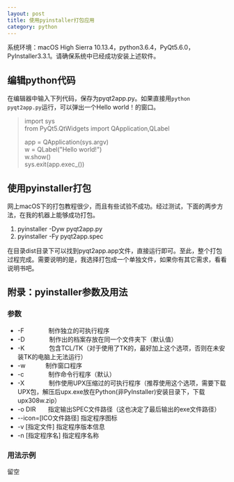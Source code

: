 ```yaml
---
layout: post
title: 使用pyinstaller打包应用
category: python
---
```

系统环境：macOS High Sierra 10.13.4，python3.6.4，PyQt5.6.0，PyInstaller3.3.1。请确保系统中已经成功安装上述软件。

## 编辑python代码
在编辑器中输入下列代码，保存为pyqt2app.py。如果直接用`python pyqt2app.py`运行，可以弹出一个Hello world！的窗口。
> import sys  
> from PyQt5.QtWidgets import QApplication,QLabel  
>   
> app = QApplication(sys.argv)  
> w = QLabel("Hello world!")  
> w.show()  
> sys.exit(app.exec_())

## 使用pyinstaller打包
网上macOS下的打包教程很少，而且有些试验不成功。经过测试，下面的两步方法，在我的机器上能够成功打包。

1. pyinstaller -Dyw pyqt2app.py
2. pyinstaller -Fy pyqt2app.spec

在目录dist目录下可以找到pyqt2app.app文件，直接运行即可。至此，整个打包过程完成。需要说明的是，我选择打包成一个单独文件，如果你有其它需求，看看说明书吧。

## 附录：pyinstaller参数及用法
### 参数
* -F　　　　制作独立的可执行程序
* -D　　　　制作出的档案存放在同一个文件夹下（默认值）
* -K　　　　包含TCL/TK（对于使用了TK的，最好加上这个选项，否则在未安装TK的电脑上无法运行）
* -w　　　  制作窗口程序
* -c　　　　制作命令行程序（默认）
* -X　　　　制作使用UPX压缩过的可执行程序（推荐使用这个选项，需要下载UPX包，解压后upx.exe放在Python(非PyInstaller)安装目录下，下载upx308w.zip）
* -o DIR　　指定输出SPEC文件路径（这也决定了最后输出的exe文件路径）
* --icon=[ICO文件路径] 指定程序图标
* -v [指定文件] 指定程序版本信息
* -n [指定程序名] 指定程序名称

### 用法示例
留空